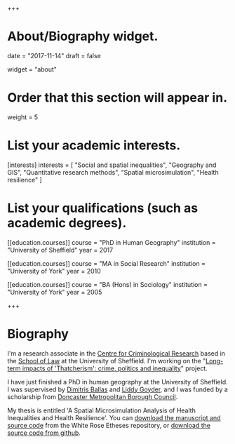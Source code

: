 +++
# About/Biography widget.

date = "2017-11-14"
draft = false

widget = "about"

# Order that this section will appear in.
weight = 5

# List your academic interests.
[interests]
  interests = [
    "Social and spatial inequalities",
    "Geography and GIS",
    "Quantitative research methods",
    "Spatial microsimulation",
    "Health resilience"
  ]

# List your qualifications (such as academic degrees).
[[education.courses]]
 course = "PhD in Human Geography"
 institution = "University of Sheffield"
 year = 2017

[[education.courses]]
  course = "MA in Social Research"
  institution = "University of York"
  year = 2010

[[education.courses]]
  course = "BA (Hons) in Sociology"
  institution = "University of York"
  year = 2005
 
+++

# Biography

I'm a research associate in the [Centre for Criminological Research](https://www.sheffield.ac.uk/law/research/clusters/ccr) based in the [School of Law](https://www.sheffield.ac.uk/law) at the University of Sheffield.
I'm working on the "[Long-term impacts of 'Thatcherism': crime, politics and inequality](https://www.sheffield.ac.uk/law/research/projects/crimetrajectories)" project.

I have just finished a PhD in human geography at the University of Sheffield.
I was supervised by [Dimitris Ballas](http://www.rug.nl/staff/d.ballas/cv?lang=en) and [Liddy Goyder](https://www.sheffield.ac.uk/scharr/sections/ph/staff/profiles/liddy), and I was funded by a scholarship from [Doncaster Metropolitan Borough Council](http://www.doncaster.gov.uk/).

My thesis is entitled 'A Spatial Microsimulation Analysis of Health Inequalities and Health Resilience'.
You can [download the manuscript and source code](http://etheses.whiterose.ac.uk/id/eprint/19283) from the White Rose Etheses repository, or [download the source code from github](https://github.com/philmikejones/thesis).
